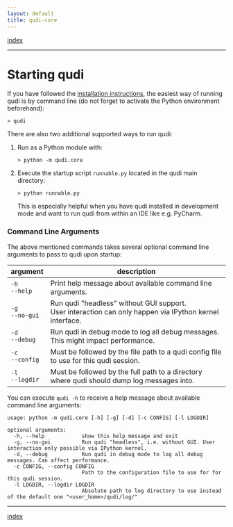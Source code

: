 ```yaml
---
layout: default
title: qudi-core
---
```


[index](../index.md)

---

# Starting qudi
If you have followed the [installation instructions](installation.md), the easiest way of running 
qudi is by command line (do not forget to activate the Python environment beforehand):
```shell
> qudi
```

There are also two additional supported ways to run qudi:
1. Run as a Python module with:
   ```shell
   > python -m qudi.core
   ```
2. Execute the startup script `runnable.py` located in the qudi main directory: 
   ```shell
   > python runnable.py
   ```
   This is especially helpful when you have qudi installed in development mode and want to run qudi 
   from within an IDE like e.g. PyCharm.

### Command Line Arguments
The above mentioned commands takes several optional command line arguments to pass to qudi upon 
startup:

| argument        | description                                                   |
| --------------- | ------------------------------------------------------------- |
| `-h`<br/>`--help`   | Print help message about available command line arguments. |
| `-g`<br/>`--no-gui` | Run qudi "headless" without GUI support.<br/>User interaction can only happen via IPython kernel interface. |
| `-d`<br/>`--debug`  | Run qudi in debug mode to log all debug messages.<br/>This might impact performance. |
| `-c`<br/>`--config` | Must be followed by the file path to a qudi config file to use for this qudi session. |
| `-l`<br/>`--logdir` | Must be followed by the full path to a directory where qudi should dump log messages into. |

You can execute `qudi -h` to receive a help message about available command line arguments:
```
usage: python -m qudi.core [-h] [-g] [-d] [-c CONFIG] [-l LOGDIR]

optional arguments:
  -h, --help            show this help message and exit
  -g, --no-gui          Run qudi "headless", i.e. without GUI. User interaction only possible via IPython kernel.
  -d, --debug           Run qudi in debug mode to log all debug messages. Can affect performance.
  -c CONFIG, --config CONFIG
                        Path to the configuration file to use for for this qudi session.
  -l LOGDIR, --logdir LOGDIR
                        Absolute path to log directory to use instead of the default one "<user_home>/qudi/log/"
```

---

[index](../index.md)